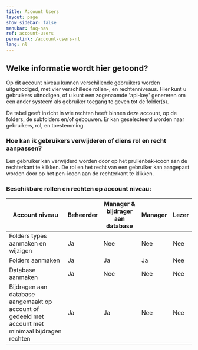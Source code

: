 ```yaml
---
title: Account Users
layout: page
show_sidebar: false
menubar: faq-nav
ref: account-users
permalink: /account-users-nl
lang: nl
---
```


## Welke informatie wordt hier getoond?
Op dit account niveau kunnen verschillende gebruikers worden uitgenodiged, met vier verschillede rollen-, en rechtenniveaus. Hier kunt u gebruikers uitnodigen, of u kunt een zogenaamde 'api-key' genereren om een ander systeem als gebruiker toegang te geven tot de folder(s).

De tabel geeft inzicht in wie rechten heeft binnen deze account, op de folders, de subfolders en/of gebouwen. Er kan geselecteerd worden naar gebruikers, rol, en toestemming.


### Hoe kan ik gebruikers verwijderen of diens rol en recht aanpassen?
Een gebruiker kan verwijderd worden door op het prullenbak-icoon aan de rechterkant te klikken.
De rol en het recht van een gebruiker kan aangepast worden door op het pen-icoon aan de rechterkant te klikken.


### Beschikbare rollen en rechten op account niveau:

| Account niveau                     | Beheerder | Manager & bijdrager aan database | Manager | Lezer |
|-|-|-|-|-|
| Folders types aanmaken en wijzigen | Ja        | Nee | Nee    | Nee   |
| Folders aanmaken                   | Ja        | Ja | Ja      | Nee   |
| Database aanmaken | Ja | Nee | Nee | Nee
| Bijdragen aan database aangemaakt op account of gedeeld met account met minimaal bijdragen rechten | Ja | Ja | Nee | Nee
